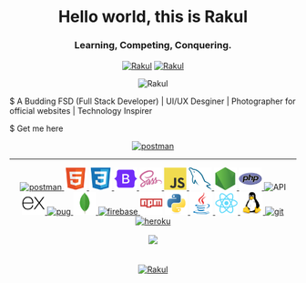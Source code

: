 <h1 align="center">Hello world, this is <a href ="#"></a> Rakul</h1>
<h3 align="center">Learning, Competing, Conquering. </h3>
<p align="center">
<a href="https://www.instagram.com/rakul_20" target="_blank"><img align="center" src="https://cdn.jsdelivr.net/npm/simple-icons@3.0.1/icons/instagram.svg" alt="Rakul" height="30" width="25" /></a> <span>  </span> <a href="https://www.linkedin.com/in/rakul-v-m-807aa2159/" target="_blank"><img align="center" src="https://cdn.jsdelivr.net/npm/simple-icons@3.0.1/icons/linkedin.svg" alt="Rakul" height="30" width="25" /></a>

<p align="center">  <img src="https://komarev.com/ghpvc/?username=rakulvm" alt="Rakul"/></p>

$ A Budding FSD (Full Stack Developer) | UI/UX Desginer | Photographer for official websites | Technology Inspirer

$ Get me here <p align="center"> <a href="mailto:rakulcareer6@gmail.com" target="_blank"> <img src="https://www.vectorlogo.zone/logos/gmail/gmail-icon.svg" alt="postman" width="40" height="40"/> </a> </p>

<hr><p align="center">
<a href="https://postman.com" target="_blank"> <img src="https://www.vectorlogo.zone/logos/getpostman/getpostman-icon.svg" alt="postman" width="40" height="40"/> </a>
<a href="https://www.w3.org/html/" target="_blank"> <img src="https://github.com/devicons/devicon/blob/master/icons/html5/html5-original.svg" alt="html5" width="40" height="40"/> </a>
<a href="https://www.w3schools.com/css/" target="_blank"> <img src="https://github.com/devicons/devicon/blob/master/icons/css3/css3-original.svg" alt="css3" width="40" height="40"/> </a>
<a href="https://getbootstrap.com" target="_blank"> <img src="https://github.com/devicons/devicon/blob/master/icons/bootstrap/bootstrap-plain.svg" alt="bootstrap" width="40" height="40"/> </a>
<a href="https://sass-lang.com" target="_blank"> <img src="https://github.com/devicons/devicon/blob/master/icons/sass/sass-original.svg" alt="sass" width="40" height="40"/> </a>
<a href="https://developer.mozilla.org/en-US/docs/Web/JavaScript" target="_blank"> <img src="https://github.com/devicons/devicon/blob/master/icons/javascript/javascript-original.svg" alt="javascript" width="40" height="40"/> </a>
<a href="https://www.mysql.com/" target="_blank"> <img src="https://github.com/devicons/devicon/blob/master/icons/mysql/mysql-original.svg" alt="mysql" width="40" height="40"/> </a>
<a href="https://nodejs.org" target="_blank"> <img src="https://github.com/devicons/devicon/blob/master/icons/nodejs/nodejs-original.svg" alt="nodejs" width="40" height="40"/> </a>
<a href="https://www.php.net" target="_blank"> <img src="https://github.com/devicons/devicon/blob/master/icons/php/php-original.svg" alt="php" width="40" height="40"/> </a> 
<img src="https://rigor.com/wp-content/uploads/2016/06/api-a397cc184c5622fb5130af1b7baf149d.png" alt="API"  width="40" height="40"/>
<a href="https://expressjs.com" target="_blank"> <img src="https://github.com/devicons/devicon/blob/master/icons/express/express-original.svg" alt="express" width="40" height="40"/> </a>
<a href="https://pugjs.org" target="_blank"> <img src="https://cdn.worldvectorlogo.com/logos/pug.svg" alt="pug" width="40" height="40"/> </a>
<a href="https://www.mongodb.com/" target="_blank"> <img src="https://github.com/devicons/devicon/blob/master/icons/mongodb/mongodb-original.svg" alt="mongodb" width="40" height="40"/> </a> 
<a href="https://firebase.google.com/" target="_blank"> <img src="https://www.vectorlogo.zone/logos/firebase/firebase-icon.svg" alt="firebase" width="40" height="40"/> </a>
<img src="https://github.com/devicons/devicon/blob/master/icons/npm/npm-original-wordmark.svg" alt="npm" width="40" height="40"/>
<a href="https://www.python.org" target="_blank"> <img src="https://github.com/devicons/devicon/blob/master/icons/python/python-original.svg" alt="python" width="40" height="40"/> </a>
<a href="https://www.java.com" target="_blank"> <img src="https://github.com/devicons/devicon/blob/master/icons/java/java-original.svg" alt="java" width="40" height="40"/> </a> 
<a href="https://reactjs.org/" target="_blank"> <img src="https://github.com/devicons/devicon/blob/master/icons/react/react-original.svg" alt="react" width="40" height="40"/> </a> 
 <a href="https://www.linux.org/" target="_blank"> <img src="https://github.com/devicons/devicon/blob/master/icons/linux/linux-original.svg" alt="linux" width="40" height="40"/> </a>
<a href="https://git-scm.com/" target="_blank"> <img src="https://www.vectorlogo.zone/logos/git-scm/git-scm-icon.svg" alt="git" width="40" height="40"/> </a>
<a href="https://heroku.com" target="_blank"> <img src="https://www.vectorlogo.zone/logos/heroku/heroku-icon.svg" alt="heroku" width="40" height="40"/> </a> 
</p>

<p align="center">
<a href="#" onclick="return false;">
  <img align="center" src="https://github-readme-stats.vercel.app/api/top-langs/?username=rakulvm&theme=radical&layout=compact&count_private=true&hide=jupyter%20notebook,php,asp,css&langs_count=10" />
</a><br><br><br>
<a href="#" onclick="return false;">
<img align="center" src="https://github-readme-stats.vercel.app/api?username=rakulvm&show_icons=true&theme=tokyonight&count_private=true&include_all_commits=true" alt="Rakul" />
</a>
</p>
